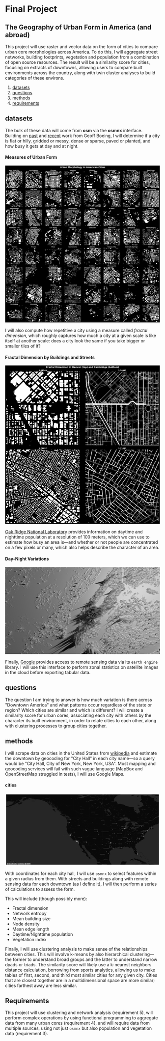 # Final Project
## The Geography of Urban Form in America (and abroad)

This project will use raster and vector data on the form of cities to compare urban core morphologies across America. To do this, I will aggregate street networks, building footprints, vegetation and population from a combination of open source resources. The result will be a similarity score for cities, focusing on extracts of downtowns, allowing users to compare built environments across the country, along with twin cluster analyses to build categories of these environs.     

1. [datasets](#datasets)
2. [questions](#questions)
3. [methods](#methods)
4. [requirements](#requirements)

## datasets

The bulk of these data will come from **osm** via the **osmnx** interface. Building on [past](https://geoffboeing.com/2019/09/urban-street-network-orientation/) and [recent](https://geoffboeing.com/2020/11/off-grid-back-again/#more-5182) work from Geoff Boeing, I will determine if a city is flat or hilly, gridded or messy, dense or sparse, paved or planted, and how busy it gets at day and at night.

#### Measures of Urban Form
![](https://raw.githubusercontent.com/asrenninger/wrangling/master/viz/morphology.gif)

I will also compute how repetitive a city using a measure called *fractal dimension*, which roughly captures how much a city at a given scale is like itself at another scale: does a city look the same if you take bigger or smaller tiles of it?  

#### Fractal Dimension by Buildings and Streets
![](https://raw.githubusercontent.com/asrenninger/wrangling/master/viz/fractal-dimension.png)

[Oak Ridge National Laboratory](https://geoplatform.maps.arcgis.com/home/item.html?id=e431a6410145450aa56606568345765b) provides information on daytime and nighttime population at a resolution of 100 meters, which we can use to estimate how busy an area is—and whether or not people are concentrated on a few pixels or many, which also helps describe the character of an area.   

#### Day-Night Variations
![](https://raw.githubusercontent.com/asrenninger/wrangling/master/viz/spikes.gif)

Finally, [Google](https://developers.google.com/earth-engine/datasets) provides access to remote sensing data via its `earth engine` library. I will use this interface to perform zonal statistics on satellite images in the cloud before exporting tabular data.  

## questions

The question I am trying to answer is how much variation is there across "Downtown America" and what patterns occur regardless of the state or region? Which cities are similar and which is different? I will create a similarity score for urban cores, associating each city with others by the character its built environment, in order to relate cities to each other, along with clustering processes to group cities together.

## methods

I will scrape data on cities in the United States from [wikipedia](https://en.wikipedia.org/wiki/List_of_United_States_cities_by_population) and estimate the downtown by geocoding for "City Hall" in each city name—so a query would be "City Hall, City of New York, New York, USA". Most mapping and geocoding services will fail with such vague language (MapBox and OpenStreetMap struggled in tests), I will use Google Maps.

#### cities
![](https://raw.githubusercontent.com/asrenninger/wrangling/master/viz/context.png)

With coordinates for each city hall, I will use `osmnx` to select features within a given radius from them. With streets and buildings along with remote sensing data for each downtown (as I define it), I will then perform a series of calculations to assess the form.

This will include (though possibly more):
+ Fractal dimension
+ Network entropy
+ Mean building size
+ Node density
+ Mean edge length
+ Daytime/Nighttime population
+ Vegetation index

Finally, I will use clustering analysis to make sense of the relationships between cities. This will involve k-means by also hierarchical clustering—the former to understand broad groups and the latter to understand narrow dyads or triads. The similarity score will likely use a k-nearest neighbors distance calculation, borrowing from sports analytics, allowing us to make tables of first, second, and third most similar cities for any given city. Cities that are closest together are in a multidimensional space are more similar; cities farthest away are less similar.   

## Requirements

This project will use clustering and network analysis (requirement 5), will perform complex operations by using functional programming to aggregate data from many urban cores (requirement 4), and will require data from multiple sources, using not just `osmnx` but also population and vegetation data (requirement 3).
